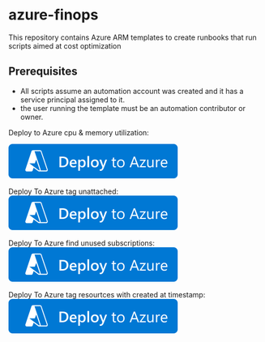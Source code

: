 # azure-finops
This repository contains Azure ARM templates to create runbooks that run scripts aimed at cost optimization

## Prerequisites 
* All scripts assume an automation account was created and it has a service principal assigned to it.  
* the user running the template must be an automation contributor or owner.

Deploy to Azure cpu & memory utilization:

[![Deploy To Azure cpu & memory utilization](https://raw.githubusercontent.com/Azure/azure-quickstart-templates/master/1-CONTRIBUTION-GUIDE/images/deploytoazure.svg?sanitize=true)](https://ms.portal.azure.com/?feature.customportal=false#create/Microsoft.Template/uri/https%3A%2F%2Fhttps://raw.githubusercontent.com/CloudHiro/azure-finops/main/ARM_templates/cpu_memory_utilization/cpu_memory_utilization_script.py)

Deploy To Azure tag unattached:  
[![Deploy To Azure tag unattached](https://raw.githubusercontent.com/Azure/azure-quickstart-templates/master/1-CONTRIBUTION-GUIDE/images/deploytoazure.svg?sanitize=true)](https://ms.portal.azure.com/?feature.customportal=false#create/Microsoft.Template/uri/https%3A%2F%2Fraw.githubusercontent.com%2FCloudHiro%2Fazure-finops%2Fmain%2FARM_templates%2Ftag_deallocated%2FTagDeallocatedVmsAndDisks_arm_runbook.json)

Deploy To Azure find unused subscriptions:  
[![Deploy To Azure find unused subscriptions](https://raw.githubusercontent.com/Azure/azure-quickstart-templates/master/1-CONTRIBUTION-GUIDE/images/deploytoazure.svg?sanitize=true)](https://ms.portal.azure.com/?feature.customportal=false#create/Microsoft.Template/uri/https%3A%2F%2Fraw.githubusercontent.com%2FCloudHiro%2Fazure-finops%2Fmain%2FARM_templates%2Funusedsubscriptions%2FfindUnusedSubscriptions_arm_runbook.json)

Deploy To Azure tag resourtces with created at timestamp:  
[![Deploy To Azure find unused subscriptions](https://raw.githubusercontent.com/Azure/azure-quickstart-templates/master/1-CONTRIBUTION-GUIDE/images/deploytoazure.svg?sanitize=true)](https://ms.portal.azure.com/?feature.customportal=false#create/Microsoft.Template/uri/https%3A%2F%2Fraw.githubusercontent.com%2FCloudHiro%2Fazure-finops%2Fmain%2FARM_templates%2Ftag_created_at%2Ftag_create_at_arm.json)
